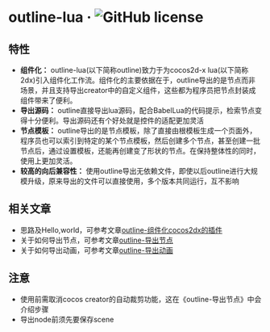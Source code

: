 outline-lua &middot; ![GitHub license](https://img.shields.io/badge/license-MIT-blue.svg)
=======
特性
-------
* **组件化：** outline-lua(以下简称outline)致力于为cocos2d-x lua(以下简称2dx)引入组件化工作流。组件化的主要依据在于，outline导出的是节点而非场景，并且支持导出creator中的自定义组件，这些都为程序员把节点封装成组件带来了便利。
* **导出源码：** outline直接导出lua源码，配合BabelLua的代码提示，检索节点变得十分便利。导出源码还有个好处就是控件的适配更加灵活
* **节点模板：** outline导出的是节点模板，除了直接由根模板生成一个页面外，程序员也可以索引到特定的某个节点模板，然后创建多个节点，甚至创建一批节点后，通过设置模板，还能再创建变了形状的节点。在保持整体性的同时，使用上更加灵活。 
* **较高的向后兼容性：** 使用outline导出无依赖文件，即使以后outline进行大规模升级，原来导出的文件可以直接使用，多个版本共同运行，互不影响

相关文章
--------
* 思路及Hello,world，可参考文章[outline-组件化cocos2dx的插件](https://www.jianshu.com/p/aba7d1deebcd)  
* 关于如何导出节点，可参考文章[outline-导出节点](https://www.jianshu.com/p/2b1766662498)  
* 关于如何导出动画，可参考文章[outline-导出动画](https://www.jianshu.com/p/a7a9e2a972f5)  

  
注意
---------
*  使用前需取消cocos creator的自动裁剪功能，这在《outline-导出节点》中会介绍步骤  
*  导出node前须先要保存scene 
        
        
